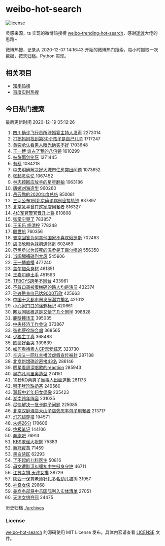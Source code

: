 # weibo-hot-search

[![license](https://img.shields.io/github/license/Arrackisarookie/weibo-hot-search)](https://github.com/Arrackisarookie/weibo-hot-search/blob/master/LICENSE)

灵感来源，ts 实现的微博热搜榜 [weibo-trending-hot-search](https://github.com/justjavac/weibo-trending-hot-search)，感谢[迷渡](https://github.com/justjavac)大佬的思路~

微博热搜，记录从 2020-12-07 14:16:43 开始的微博热门搜索。每小时抓取一次数据，按天[归档](./archives)。Python 实现。

## 相关项目
+ [知乎热榜](https://github.com/Arrackisarookie/zhihu-top-search)
+ [百度实时热搜](https://github.com/Arrackisarookie/baidu-hot-search)

## 今日热门搜索

<!-- Rank Begin -->

最后更新时间 2020-12-19 05:12:26

1. [四川确诊飞行员所涉婚宴主持人发声](https://s.weibo.com/weibo?q=%E5%9B%9B%E5%B7%9D%E7%A1%AE%E8%AF%8A%E9%A3%9E%E8%A1%8C%E5%91%98%E6%89%80%E6%B6%89%E5%A9%9A%E5%AE%B4%E4%B8%BB%E6%8C%81%E4%BA%BA%E5%8F%91%E5%A3%B0&Refer=top) 2272014
1. [打拐妈妈找到第30个孩子是自己儿子](https://s.weibo.com/weibo?q=%23%E6%89%93%E6%8B%90%E5%A6%88%E5%A6%88%E6%89%BE%E5%88%B0%E7%AC%AC30%E4%B8%AA%E5%AD%A9%E5%AD%90%E6%98%AF%E8%87%AA%E5%B7%B1%E5%84%BF%E5%AD%90%23&Refer=top) 1717247
1. [黄奕承认看男人眼光确实不好](https://s.weibo.com/weibo?q=%23%E9%BB%84%E5%A5%95%E6%89%BF%E8%AE%A4%E7%9C%8B%E7%94%B7%E4%BA%BA%E7%9C%BC%E5%85%89%E7%A1%AE%E5%AE%9E%E4%B8%8D%E5%A5%BD%23&Refer=top) 1703648
1. [王一博 谁占了我的八倍镜](https://s.weibo.com/weibo?q=%E7%8E%8B%E4%B8%80%E5%8D%9A%20%E8%B0%81%E5%8D%A0%E4%BA%86%E6%88%91%E7%9A%84%E5%85%AB%E5%80%8D%E9%95%9C&Refer=top) 1610299
1. [被张雨剑笑死](https://s.weibo.com/weibo?q=%23%E8%A2%AB%E5%BC%A0%E9%9B%A8%E5%89%91%E7%AC%91%E6%AD%BB%23&Refer=top) 1271445
1. [有翡](https://s.weibo.com/weibo?q=%E6%9C%89%E7%BF%A1&Refer=top) 1084218
1. [中央明确解决好大城市住房突出问题](https://s.weibo.com/weibo?q=%23%E4%B8%AD%E5%A4%AE%E6%98%8E%E7%A1%AE%E8%A7%A3%E5%86%B3%E5%A5%BD%E5%A4%A7%E5%9F%8E%E5%B8%82%E4%BD%8F%E6%88%BF%E7%AA%81%E5%87%BA%E9%97%AE%E9%A2%98%23&Refer=top) 1073652
1. [张起灵失忆](https://s.weibo.com/weibo?q=%23%E5%BC%A0%E8%B5%B7%E7%81%B5%E5%A4%B1%E5%BF%86%23&Refer=top) 1067452
1. [林志颖回应放羊的星星翻拍](https://s.weibo.com/weibo?q=%23%E6%9E%97%E5%BF%97%E9%A2%96%E5%9B%9E%E5%BA%94%E6%94%BE%E7%BE%8A%E7%9A%84%E6%98%9F%E6%98%9F%E7%BF%BB%E6%8B%8D%23&Refer=top) 1063186
1. [唐嫣刘海造型](https://s.weibo.com/weibo?q=%23%E5%94%90%E5%AB%A3%E5%88%98%E6%B5%B7%E9%80%A0%E5%9E%8B%23&Refer=top) 960260
1. [岳云鹏的2020年度总结](https://s.weibo.com/weibo?q=%23%E5%B2%B3%E4%BA%91%E9%B9%8F%E7%9A%842020%E5%B9%B4%E5%BA%A6%E6%80%BB%E7%BB%93%23&Refer=top) 850081
1. [三河公布1例北京确诊病例密接轨迹](https://s.weibo.com/weibo?q=%23%E4%B8%89%E6%B2%B3%E5%85%AC%E5%B8%831%E4%BE%8B%E5%8C%97%E4%BA%AC%E7%A1%AE%E8%AF%8A%E7%97%85%E4%BE%8B%E5%AF%86%E6%8E%A5%E8%BD%A8%E8%BF%B9%23&Refer=top) 837897
1. [北京急寻曾在这家店用餐者](https://s.weibo.com/weibo?q=%23%E5%8C%97%E4%BA%AC%E6%80%A5%E5%AF%BB%E6%9B%BE%E5%9C%A8%E8%BF%99%E5%AE%B6%E5%BA%97%E7%94%A8%E9%A4%90%E8%80%85%23&Refer=top) 816327
1. [4位军官警官晋升上将](https://s.weibo.com/weibo?q=4%E4%BD%8D%E5%86%9B%E5%AE%98%E8%AD%A6%E5%AE%98%E6%99%8B%E5%8D%87%E4%B8%8A%E5%B0%86&Refer=top) 810808
1. [张常宁哭了](https://s.weibo.com/weibo?q=%23%E5%BC%A0%E5%B8%B8%E5%AE%81%E5%93%AD%E4%BA%86%23&Refer=top) 783857
1. [王乐乐 杨清柠](https://s.weibo.com/weibo?q=%E7%8E%8B%E4%B9%90%E4%B9%90%20%E6%9D%A8%E6%B8%85%E6%9F%A0&Refer=top) 778248
1. [殷世航](https://s.weibo.com/weibo?q=%E6%AE%B7%E4%B8%96%E8%88%AA&Refer=top) 760356
1. [普京回答为何其他国家不喜欢俄罗斯](https://s.weibo.com/weibo?q=%E6%99%AE%E4%BA%AC%E5%9B%9E%E7%AD%94%E4%B8%BA%E4%BD%95%E5%85%B6%E4%BB%96%E5%9B%BD%E5%AE%B6%E4%B8%8D%E5%96%9C%E6%AC%A2%E4%BF%84%E7%BD%97%E6%96%AF&Refer=top) 702493
1. [虞书欣粉色抹胸连体裤](https://s.weibo.com/weibo?q=%23%E8%99%9E%E4%B9%A6%E6%AC%A3%E7%B2%89%E8%89%B2%E6%8A%B9%E8%83%B8%E8%BF%9E%E4%BD%93%E8%A3%A4%23&Refer=top) 602469
1. [范丞丞以为该死的温柔是王嘉尔唱的](https://s.weibo.com/weibo?q=%23%E8%8C%83%E4%B8%9E%E4%B8%9E%E4%BB%A5%E4%B8%BA%E8%AF%A5%E6%AD%BB%E7%9A%84%E6%B8%A9%E6%9F%94%E6%98%AF%E7%8E%8B%E5%98%89%E5%B0%94%E5%94%B1%E7%9A%84%23&Refer=top) 556350
1. [当阔腿裤碰到大风](https://s.weibo.com/weibo?q=%23%E5%BD%93%E9%98%94%E8%85%BF%E8%A3%A4%E7%A2%B0%E5%88%B0%E5%A4%A7%E9%A3%8E%23&Refer=top) 545906
1. [王一博直播](https://s.weibo.com/weibo?q=%23%E7%8E%8B%E4%B8%80%E5%8D%9A%E7%9B%B4%E6%92%AD%23&Refer=top) 477240
1. [盖尔加朵身材](https://s.weibo.com/weibo?q=%23%E7%9B%96%E5%B0%94%E5%8A%A0%E6%9C%B5%E8%BA%AB%E6%9D%90%23&Refer=top) 461851
1. [王嘉尔绅士手](https://s.weibo.com/weibo?q=%23%E7%8E%8B%E5%98%89%E5%B0%94%E7%BB%85%E5%A3%AB%E6%89%8B%23&Refer=top) 451563
1. [TFBOYS跨年不同台](https://s.weibo.com/weibo?q=TFBOYS%E8%B7%A8%E5%B9%B4%E4%B8%8D%E5%90%8C%E5%8F%B0&Refer=top) 433961
1. [不戴口罩被蛋糕砸的路人均是演员](https://s.weibo.com/weibo?q=%E4%B8%8D%E6%88%B4%E5%8F%A3%E7%BD%A9%E8%A2%AB%E8%9B%8B%E7%B3%95%E7%A0%B8%E7%9A%84%E8%B7%AF%E4%BA%BA%E5%9D%87%E6%98%AF%E6%BC%94%E5%91%98&Refer=top) 432374
1. [孙兴慜身价已达9000万欧](https://s.weibo.com/weibo?q=%E5%AD%99%E5%85%B4%E6%85%9C%E8%BA%AB%E4%BB%B7%E5%B7%B2%E8%BE%BE9000%E4%B8%87%E6%AC%A7&Refer=top) 425663
1. [中国十大都市圈发展潜力排名](https://s.weibo.com/weibo?q=%23%E4%B8%AD%E5%9B%BD%E5%8D%81%E5%A4%A7%E9%83%BD%E5%B8%82%E5%9C%88%E5%8F%91%E5%B1%95%E6%BD%9C%E5%8A%9B%E6%8E%92%E5%90%8D%23&Refer=top) 421012
1. [小心家门口的涂鸦标记](https://s.weibo.com/weibo?q=%23%E5%B0%8F%E5%BF%83%E5%AE%B6%E9%97%A8%E5%8F%A3%E7%9A%84%E6%B6%82%E9%B8%A6%E6%A0%87%E8%AE%B0%23&Refer=top) 420661
1. [网友问钱枫这是又恰了几个同学](https://s.weibo.com/weibo?q=%23%E7%BD%91%E5%8F%8B%E9%97%AE%E9%92%B1%E6%9E%AB%E8%BF%99%E6%98%AF%E5%8F%88%E6%81%B0%E4%BA%86%E5%87%A0%E4%B8%AA%E5%90%8C%E5%AD%A6%23&Refer=top) 398828
1. [鹿晗捧场王](https://s.weibo.com/weibo?q=%23%E9%B9%BF%E6%99%97%E6%8D%A7%E5%9C%BA%E7%8E%8B%23&Refer=top) 395035
1. [中央经济工作会议](https://s.weibo.com/weibo?q=%23%E4%B8%AD%E5%A4%AE%E7%BB%8F%E6%B5%8E%E5%B7%A5%E4%BD%9C%E4%BC%9A%E8%AE%AE%23&Refer=top) 373867
1. [张也蔡徐坤合唱](https://s.weibo.com/weibo?q=%E5%BC%A0%E4%B9%9F%E8%94%A1%E5%BE%90%E5%9D%A4%E5%90%88%E5%94%B1&Refer=top) 368565
1. [少狼主丁真](https://s.weibo.com/weibo?q=%23%E5%B0%91%E7%8B%BC%E4%B8%BB%E4%B8%81%E7%9C%9F%23&Refer=top) 368483
1. [欧豪好会哭](https://s.weibo.com/weibo?q=%23%E6%AC%A7%E8%B1%AA%E5%A5%BD%E4%BC%9A%E5%93%AD%23&Refer=top) 339639
1. [如何看待素人CP恋爱综艺](https://s.weibo.com/weibo?q=%23%E5%A6%82%E4%BD%95%E7%9C%8B%E5%BE%85%E7%B4%A0%E4%BA%BACP%E6%81%8B%E7%88%B1%E7%BB%BC%E8%89%BA%23&Refer=top) 323730
1. [辛选又一网红主播涉虚假宣传被封](https://s.weibo.com/weibo?q=%23%E8%BE%9B%E9%80%89%E5%8F%88%E4%B8%80%E7%BD%91%E7%BA%A2%E4%B8%BB%E6%92%AD%E6%B6%89%E8%99%9A%E5%81%87%E5%AE%A3%E4%BC%A0%E8%A2%AB%E5%B0%81%23&Refer=top) 287188
1. [北京新增确诊密接43名](https://s.weibo.com/weibo?q=%23%E5%8C%97%E4%BA%AC%E6%96%B0%E5%A2%9E%E7%A1%AE%E8%AF%8A%E5%AF%86%E6%8E%A543%E5%90%8D%23&Refer=top) 286146
1. [明星看周深唱歌的reaction](https://s.weibo.com/weibo?q=%23%E6%98%8E%E6%98%9F%E7%9C%8B%E5%91%A8%E6%B7%B1%E5%94%B1%E6%AD%8C%E7%9A%84reaction%23&Refer=top) 285943
1. [吴亦凡马里奥造型](https://s.weibo.com/weibo?q=%23%E5%90%B4%E4%BA%A6%E5%87%A1%E9%A9%AC%E9%87%8C%E5%A5%A5%E9%80%A0%E5%9E%8B%23&Refer=top) 274151
1. [10秒KO两男子当事人出面道歉](https://s.weibo.com/weibo?q=%2310%E7%A7%92KO%E4%B8%A4%E7%94%B7%E5%AD%90%E5%BD%93%E4%BA%8B%E4%BA%BA%E5%87%BA%E9%9D%A2%E9%81%93%E6%AD%89%23&Refer=top) 261173
1. [喝不胖珍珠奶茶](https://s.weibo.com/weibo?q=%23%E5%96%9D%E4%B8%8D%E8%83%96%E7%8F%8D%E7%8F%A0%E5%A5%B6%E8%8C%B6%23&Refer=top) 249560
1. [邓超中老年妇女偶像](https://s.weibo.com/weibo?q=%23%E9%82%93%E8%B6%85%E4%B8%AD%E8%80%81%E5%B9%B4%E5%A6%87%E5%A5%B3%E5%81%B6%E5%83%8F%23&Refer=top) 235423
1. [湖南跨年阵容](https://s.weibo.com/weibo?q=%23%E6%B9%96%E5%8D%97%E8%B7%A8%E5%B9%B4%E9%98%B5%E5%AE%B9%23&Refer=top) 231035
1. [尽快解决一批卡脖子问题](https://s.weibo.com/weibo?q=%E5%B0%BD%E5%BF%AB%E8%A7%A3%E5%86%B3%E4%B8%80%E6%89%B9%E5%8D%A1%E8%84%96%E5%AD%90%E9%97%AE%E9%A2%98&Refer=top) 225085
1. [北京汉庭酒店大山子店旁庆丰包子用餐者](https://s.weibo.com/weibo?q=%23%E5%8C%97%E4%BA%AC%E6%B1%89%E5%BA%AD%E9%85%92%E5%BA%97%E5%A4%A7%E5%B1%B1%E5%AD%90%E5%BA%97%E6%97%81%E5%BA%86%E4%B8%B0%E5%8C%85%E5%AD%90%E7%94%A8%E9%A4%90%E8%80%85%23&Refer=top) 213717
1. [灯芯绒穿搭](https://s.weibo.com/weibo?q=%23%E7%81%AF%E8%8A%AF%E7%BB%92%E7%A9%BF%E6%90%AD%23&Refer=top) 194571
1. [朱婷26分](https://s.weibo.com/weibo?q=%E6%9C%B1%E5%A9%B726%E5%88%86&Refer=top) 170606
1. [终极笔记](https://s.weibo.com/weibo?q=%E7%BB%88%E6%9E%81%E7%AC%94%E8%AE%B0&Refer=top) 144106
1. [奔跑吧](https://s.weibo.com/weibo?q=%E5%A5%94%E8%B7%91%E5%90%A7&Refer=top) 76913
1. [KBS歌谣大祝祭](https://s.weibo.com/weibo?q=KBS%E6%AD%8C%E8%B0%A3%E5%A4%A7%E7%A5%9D%E7%A5%AD&Refer=top) 75383
1. [新冠疫苗](https://s.weibo.com/weibo?q=%E6%96%B0%E5%86%A0%E7%96%AB%E8%8B%97&Refer=top) 71459
1. [黑白禁区](https://s.weibo.com/weibo?q=%E9%BB%91%E7%99%BD%E7%A6%81%E5%8C%BA&Refer=top) 62293
1. [了不起的儿科医生](https://s.weibo.com/weibo?q=%E4%BA%86%E4%B8%8D%E8%B5%B7%E7%9A%84%E5%84%BF%E7%A7%91%E5%8C%BB%E7%94%9F&Refer=top) 50816
1. [母女遭醉汉纠缠初中生挺身守护](https://s.weibo.com/weibo?q=%23%E6%AF%8D%E5%A5%B3%E9%81%AD%E9%86%89%E6%B1%89%E7%BA%A0%E7%BC%A0%E5%88%9D%E4%B8%AD%E7%94%9F%E6%8C%BA%E8%BA%AB%E5%AE%88%E6%8A%A4%23&Refer=top) 46711
1. [江苏女排 天津女排](https://s.weibo.com/weibo?q=%E6%B1%9F%E8%8B%8F%E5%A5%B3%E6%8E%92%20%E5%A4%A9%E6%B4%A5%E5%A5%B3%E6%8E%92&Refer=top) 38729
1. [陕西一保育老师针扎多名幼儿被拘](https://s.weibo.com/weibo?q=%E9%99%95%E8%A5%BF%E4%B8%80%E4%BF%9D%E8%82%B2%E8%80%81%E5%B8%88%E9%92%88%E6%89%8E%E5%A4%9A%E5%90%8D%E5%B9%BC%E5%84%BF%E8%A2%AB%E6%8B%98&Refer=top) 31957
1. [神奇女侠](https://s.weibo.com/weibo?q=%E7%A5%9E%E5%A5%87%E5%A5%B3%E4%BE%A0&Refer=top) 29668
1. [美商务部将中芯国际列入实体清单](https://s.weibo.com/weibo?q=%E7%BE%8E%E5%95%86%E5%8A%A1%E9%83%A8%E5%B0%86%E4%B8%AD%E8%8A%AF%E5%9B%BD%E9%99%85%E5%88%97%E5%85%A5%E5%AE%9E%E4%BD%93%E6%B8%85%E5%8D%95&Refer=top) 27051
1. [天津女排夺冠](https://s.weibo.com/weibo?q=%E5%A4%A9%E6%B4%A5%E5%A5%B3%E6%8E%92%E5%A4%BA%E5%86%A0&Refer=top) 24475
<!-- Rank End -->

历史归档 [./archives](./archives)

### License

[weibo-hot-search](https://github.com/Arrackisarookie/weibo-hot-search) 的源码使用 MIT License 发布。具体内容请查看 [LICENSE](./LICENSE) 文件。
